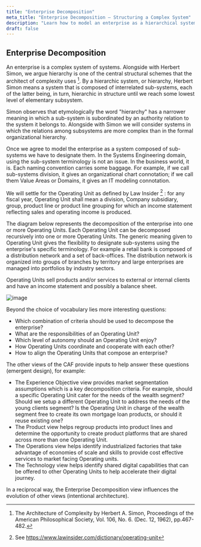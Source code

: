 ```yaml
---
title: "Enterprise Decomposition"
meta_title: "Enterprise Decomposition – Structuring a Complex System"
description: "Learn how to model an enterprise as a hierarchical system of Operating Units and how this decomposition interacts with other views of the Continuous Architecture Framework."
draft: false
---
```



## Enterprise Decomposition

An enterprise is a complex system of systems. Alongside with Herbert Simon, we argue hierarchy is one of the central structural schemes that the architect of complexity uses [^1]. By a hierarchic system, or hierarchy, Herbert Simon means a system that is composed of interrelated sub-systems, each of the latter being, in turn, hierarchic in structure until we reach some lowest level of elementary subsystem.

Simon observes that etymologically the word "hierarchy" has a narrower meaning in which a sub-system is subordinated by an authority relation to the system it belongs to. Alongside with Simon we will consider systems in which the relations among subsystems are more complex than in the formal organizational hierarchy.

Once we agree to model the enterprise as a system composed of sub-systems we have to designate them. In the Systems Engineering domain, using the sub-system terminology is not an issue. In the business world, it is. Each naming convention carries some baggage. For example, if we call sub-systems division, it gives an organizational chart connotation; if we call them Value Areas or Domains, it gives an IT modeling connotation.

We will settle for the Operating Unit as defined by Law Insider [^2] : for any fiscal year, Operating Unit shall mean a division, Company subsidiary, group, product line or product line grouping for which an income statement reflecting sales and operating income is produced.

The diagram below represents the decomposition of the enterprise into one or more Operating Units. Each Operating Unit can be decomposed recursively into one or more Operating Units. The generic meaning given to Operating Unit gives the flexibility to designate sub-systems using the enterprise's specific terminology. For example a retail bank is composed of a distribution network and a set of back-offices. The distribution network is organized into groups of branches by territory and large enterprises are managed into portfolios by industry sectors.

Operating Units sell products and/or services to external or internal clients and have an income statement and possibly a balance sheet.

![image](./images/framework/enterprise-decomposition.svg)

Beyond the choice of vocabulary lies more interesting questions:

* Which combination of criteria should be used to decompose the enterprise?
* What are the responsibilities of an Operating Unit?
* Which level of autonomy should an Operating Unit enjoy?
* How Operating Units coordinate and cooperate with each other?
* How to align the Operating Units that compose an enterprise?

The other views of the CAF provide inputs to help answer these questions (emergent design), for example:

* The Experience Objective view provides market segmentation assumptions which is a key decomposition criteria. For example, 
should a specific Operating Unit cater for the needs of the wealth segment? Should we setup a different Operating Unit to address the needs of the young clients segment? Is the Operating Unit in charge of the wealth segment free to create its own mortgage loan products, or should it reuse existing one?
* The Product view helps regroup products into product lines and determine the opportunity to create product platforms that are shared across more than one Operating Unit.
* The Operations view helps identify industrialized factories that take advantage of economies of scale and skills to provide cost effective services to market facing Operating units.
* The Technology view helps identify shared digital capabilities that can be offered to other Operating Units to help accelerate their digital journey.

In a reciprocal way, the Enterprise Decomposition view influences the evolution of other views (intentional architecture).

[^1]: The Architecture of Complexity by Herbert A. Simon, Proceedings of the American Philosophical Society, Vol. 106, No. 6. (Dec. 12, 1962), pp.467-482.
[^2]: See https://www.lawinsider.com/dictionary/operating-unit

